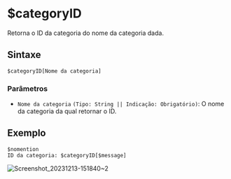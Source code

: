 # $categoryID
Retorna o ID da categoria do nome da categoria dada.
## Sintaxe
```
$categoryID[Nome da categoria]
```

### Parâmetros 
- `Nome da categoria` `(Tipo: String || Indicação: Obrigatório)`: O nome da categoria da qual retornar o ID.

## Exemplo
```
$nomention
ID da categoria: $categoryID[$message]
```
![Screenshot_20231213-151840~2](https://github.com/Kemi-Rawr/bdfd-wiki/assets/111205130/fa3f18c4-d297-4833-b66f-8cd9f03ada3b)
